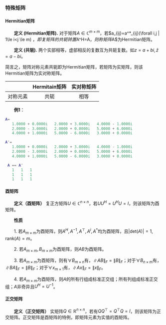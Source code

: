 ### 特殊矩阵

#### Hermitian矩阵

&emsp;&emsp;**定义 (Hermitian矩阵).** 对于矩阵$A\in \mathbb{C}^{m\times m}$，若$a_{ij}=a^*_{ij}(\forall i,j | 1\le i<j \le m) $，即复矩阵的共轭转置$A^H=A$，则称矩阵$A$为Hermitian矩阵。

&emsp;&emsp;**定义 (共轭).** 两个实部相等，虚部相反的复数互为共轭复数。如$z=a+bi,\bar{z}=a-bi$。

简言之，矩阵对称元素共轭即为Hermitian矩阵，若矩阵为实矩阵，则该Hermitian矩阵为实对称矩阵。


| | Hermitain矩阵  |实对称矩阵   |
| :---:|:---:  |:---:    |
| 对称元素|   共轭    | 相等       |

&emsp;&emsp;**例1**：

```matlab
A=
   1.0000 + 0.0000i   2.0000 + 3.0000i   4.0000 - 1.0000i
   2.0000 - 3.0000i   2.0000 + 0.0000i   5.0000 + 6.0000i
   4.0000 + 1.0000i   5.0000 - 6.0000i   3.0000 + 0.0000i

A'=
   1.0000 + 0.0000i   2.0000 + 3.0000i   4.0000 - 1.0000i
   2.0000 - 3.0000i   2.0000 + 0.0000i   5.0000 + 6.0000i
   4.0000 + 1.0000i   5.0000 - 6.0000i   3.0000 + 0.0000i

 A == A'
   1   1   1
   1   1   1
   1   1   1

```



#### 酉矩阵

&emsp;&emsp;**定义（酉矩阵）** 复正方矩阵$U\in \mathbb{C}^{n\times n}$，若$UU^H=U^HU=I$，则该矩阵为酉矩阵。

&emsp;&emsp;**性质**

&emsp;&emsp;1. 若$A_{m\times m}$为酉矩阵，则$A^H,A^{-1},A^\top,A^i,A^*$均为酉矩阵，且$|\mathrm{det}(A)|=1,\mathrm{rank}(A)=m$。

&emsp;&emsp;2. 若$A_{m\times m},B_{m\times m}$为酉矩阵，则$AB$为酉矩阵。

&emsp;&emsp;3. 若$A_{m\times m}$为酉矩阵，则有$\forall B_{m\times n}$有，$\lVert AB\rVert_F=\lVert B\rVert_F$；对于$\forall B_{n\times m}$有，$\lVert BA\rVert_F=\lVert B\rVert_F$；对于$\forall x_{m\times 1}$有，$\lVert Ax\rVert_F=\lVert x\rVert_F$。

&emsp;&emsp;4. 若$A_{m\times m}$为酉矩阵，则$A$的所有行组成标准正交组；所有列组成标准正交组；$A$非奇异且$U^H=U^{-1}$。

#### 正交矩阵

&emsp;&emsp;**定义（正交矩阵）** 实矩阵$Q\in\mathbb{R}^{n\times n}$，若有$QQ^\top=Q^\top Q=I$，则该矩阵为正交矩阵。正交矩阵是酉矩阵的特例，即矩阵元素为实值的酉矩阵。




